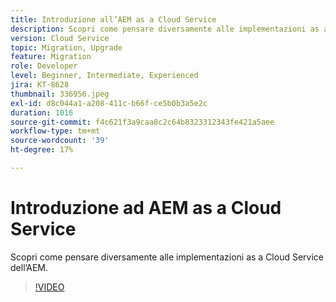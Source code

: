 ```yaml
---
title: Introduzione all’AEM as a Cloud Service
description: Scopri come pensare diversamente alle implementazioni as a Cloud Service dell’AEM.
version: Cloud Service
topic: Migration, Upgrade
feature: Migration
role: Developer
level: Beginner, Intermediate, Experienced
jira: KT-8628
thumbnail: 336956.jpeg
exl-id: d8c044a1-a208-411c-b66f-ce5b0b3a5e2c
duration: 1016
source-git-commit: f4c621f3a9caa8c2c64b8323312343fe421a5aee
workflow-type: tm+mt
source-wordcount: '39'
ht-degree: 17%

---
```


# Introduzione ad AEM as a Cloud Service

Scopri come pensare diversamente alle implementazioni as a Cloud Service dell’AEM.

>[!VIDEO](https://video.tv.adobe.com/v/336956?quality=12&learn=on)
